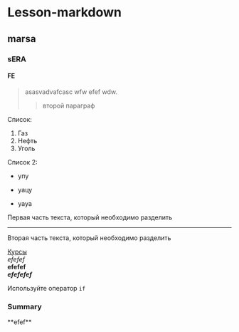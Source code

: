 Lesson-markdown
===============
marsa
------
### sERA
#### FE
>asasvadvafcasc wfw efef wdw.  
>>второй параграф

Список:
1.  Газ
2.  Нефть
3.  Уголь  

Список 2:
+ упу
* уацу
- уауа

Первая часть текста, который необходимо разделить  
***
Вторая часть текста, который необходимо разделить  

[Курсы](https://www.codecademy.com/users/flogger23/achievements "hint")  
*efefef*  
**efefef**  
***efefefef***  

Используйте оператор `if`  

  <h3>Summary</h3>
 
\*\*efef*\*  
